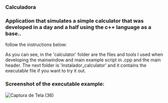 ### Calculadora
### Application that simulates a simple calculator that was developed in a day and a half using the c++ language as a base..

 follow the instructions below:
 
 As you can see, in the 'calculator' folder are the files and tools I used when developing the mainwindow and main example script in .cpp and the main header.
 The next folder is 'instalador_calculator' and it contains the executable file if you want to try it out.
 
 
 
### Screenshot of the executable example:
 
 ![Captura de Tela (36)](https://user-images.githubusercontent.com/113561981/233789677-5bc959fd-0d2e-4675-b475-e6b6a15bfce9.png)
